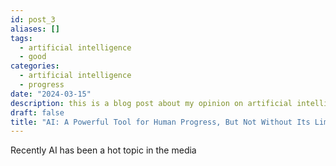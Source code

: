 ```yaml
---
id: post_3
aliases: []
tags:
  - artificial intelligence
  - good
categories:
  - artificial intelligence
  - progress
date: "2024-03-15"
description: this is a blog post about my opinion on artificial intelligence
draft: false
title: "AI: A Powerful Tool for Human Progress, But Not Without Its Limitations"
---
```


Recently AI has been a hot topic in the media
